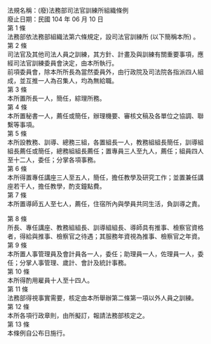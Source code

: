 法規名稱：(廢)法務部司法官訓練所組織條例  
廢止日期：民國 104 年 06 月 10 日  
第 1 條  
法務部依法務部組織法第六條規定，設司法官訓練所 (以下簡稱本所) 。  
第 2 條  
司法官及其他司法人員之訓練，其方針、計畫及與訓練有關重要事項，應  
經司法官訓練委員會決定，由本所執行。  
前項委員會，除本所所長為當然委員外，由行政院及司法院各指派四人組  
成，並互推一人為召集人，均為無給職。  
第 3 條  
本所置所長一人，簡任，綜理所務。  
第 4 條  
本所置秘書一人，薦任或簡任，辦理機要、審核文稿及各單位之協調、聯  
繫等事項。  
第 5 條  
本所設教務、訓導、總務三組，各置組長一人，教務組組長簡任，訓導組  
組長薦任或簡任，總務組組長薦任；置專員三人至九人，薦任；組員四人  
至十二人，委任；分掌各項事務。  
第 6 條  
本所得置專任講座三人至五人，簡任，擔任教學及研究工作；並置兼任講  
座若干人，擔任教學，酌支鐘點費。  
第 7 條  
本所置導師五人至七人，薦任，住宿所內與學員共同生活，負訓導之責。  


第 8 條  
所長、專任講座、教務組組長、訓導組組長、導師具有推事、檢察官資格  
者，得給與推事、檢察官之待遇；其服務年資視為推事、檢察官之年資。  
第 9 條  
本所置人事管理員及會計員各一人，委任；助理員一人，佐理員一人，委  
任；分掌人事管理、歲計、會計及統計事務。  
第 10 條  
本所得酌用雇員十人至十四人。  
第 11 條  
法務部得視事實需要，核定由本所舉辦第二條第一項以外人員之訓練。  
第 12 條  
本所各項行政章則，由所擬訂，報請法務部核定之。  
第 13 條  
本條例自公布日施行。  


